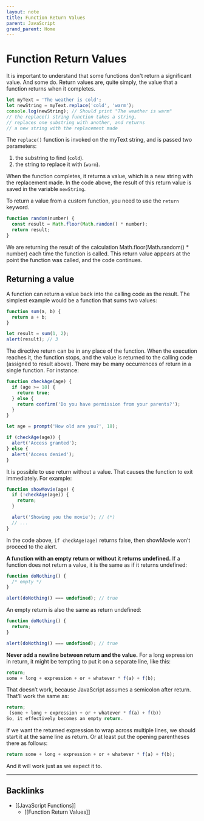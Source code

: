 ```yaml
---
layout: note
title: Function Return Values
parent: JavaScript
grand_parent: Home
---
```


# Function Return Values

It is important to understand that some functions don't return a significant value. And some do. Return values are, quite simply, the value that a function returns when it completes.

```javascript
let myText = 'The weather is cold';
let newString = myText.replace('cold', 'warm');
console.log(newString); // Should print "The weather is warm"
// the replace() string function takes a string,
// replaces one substring with another, and returns
// a new string with the replacement made
```

The `replace()` function is invoked on the myText string, and is passed two parameters:

1. the substring to find (`cold`).
2. the string to replace it with (`warm`).

When the function completes, it returns a value, which is a new string with the replacement made. In the code above, the result of this return value is saved in the variable `newString`.

To return a value from a custom function, you need to use the `return` keyword.

```javascript
function random(number) {
  const result = Math.floor(Math.random() * number);
  return result;
}
```

We are returning the result of the calculation Math.floor(Math.random() \* number) each time the function is called. This return value appears at the point the function was called, and the code continues.

## Returning a value

A function can return a value back into the calling code as the result. The simplest example would be a function that sums two values:

```javascript
function sum(a, b) {
  return a + b;
}

let result = sum(1, 2);
alert(result); // 3
```

The directive return can be in any place of the function. When the execution reaches it, the function stops, and the value is returned to the calling code (assigned to result above). There may be many occurrences of return in a single function. For instance:

```javascript
function checkAge(age) {
  if (age >= 18) {
    return true;
  } else {
    return confirm('Do you have permission from your parents?');
  }
}

let age = prompt('How old are you?', 18);

if (checkAge(age)) {
  alert('Access granted');
} else {
  alert('Access denied');
}
```

It is possible to use return without a value. That causes the function to exit immediately. For example:

```javascript
function showMovie(age) {
  if (!checkAge(age)) {
    return;
  }

  alert('Showing you the movie'); // (*)
  // ...
}
```

In the code above, `if checkAge(age)` returns false, then showMovie won’t proceed to the alert.

**A function with an empty return or without it returns undefined.** If a function does not return a value, it is the same as if it returns undefined:

```javascript
function doNothing() {
  /* empty */
}

alert(doNothing() === undefined); // true
```

An empty return is also the same as return undefined:

```javascript
function doNothing() {
  return;
}

alert(doNothing() === undefined); // true
```

**Never add a newline between return and the value.** For a long expression in return, it might be tempting to put it on a separate line, like this:

```javascript
return;
some + long + expression + or + whatever * f(a) + f(b);
```

That doesn’t work, because JavaScript assumes a semicolon after return. That’ll work the same as:

```javascript
return;
 (some + long + expression + or + whatever * f(a) + f(b))
So, it effectively becomes an empty return.
```

If we want the returned expression to wrap across multiple lines, we should start it at the same line as return. Or at least put the opening parentheses there as follows:

```javascript
return some + long + expression + or + whatever * f(a) + f(b);
```

And it will work just as we expect it to.

---
## Backlinks
* [[JavaScript Functions]]
	* [[Function Return Values]]

